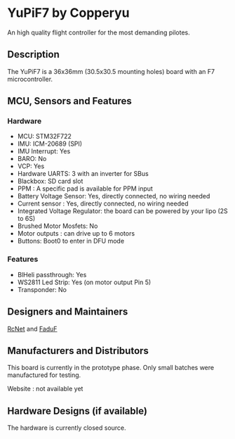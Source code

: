 # YuPiF7 by Copperyu

An high quality flight controller for the most demanding pilotes.

## Description

The YuPiF7 is a 36x36mm (30.5x30.5 mounting holes) board with an F7 microcontroller.

## MCU, Sensors and Features

### Hardware
  - MCU: STM32F722
  - IMU: ICM-20689 (SPI)
  - IMU Interrupt: Yes
  - BARO: No
  - VCP: Yes
  - Hardware UARTS: 3 with an inverter for SBus
  - Blackbox: SD card slot
  - PPM : A specific pad is available for PPM input
  - Battery Voltage Sensor: Yes, directly connected, no wiring needed
  - Current sensor : Yes, directly connected, no wiring needed
  - Integrated Voltage Regulator: the board can be powered by your lipo (2S to 6S)
  - Brushed Motor Mosfets: No
  - Motor outputs : can drive up to 6 motors
  - Buttons: Boot0 to enter in DFU mode

### Features
  - BlHeli passthrough: Yes 
  - WS2811 Led Strip: Yes (on motor output Pin 5)
  - Transponder: No

## Designers and Maintainers
[RcNet](https://github.com/ted-rcnet) and [FaduF](https://github.com/Faduf)

## Manufacturers and Distributors

This board is currently in the prototype phase. Only small batches were manufactured for testing.

Website : not available yet

## Hardware Designs (if available)

The hardware is currently closed source.